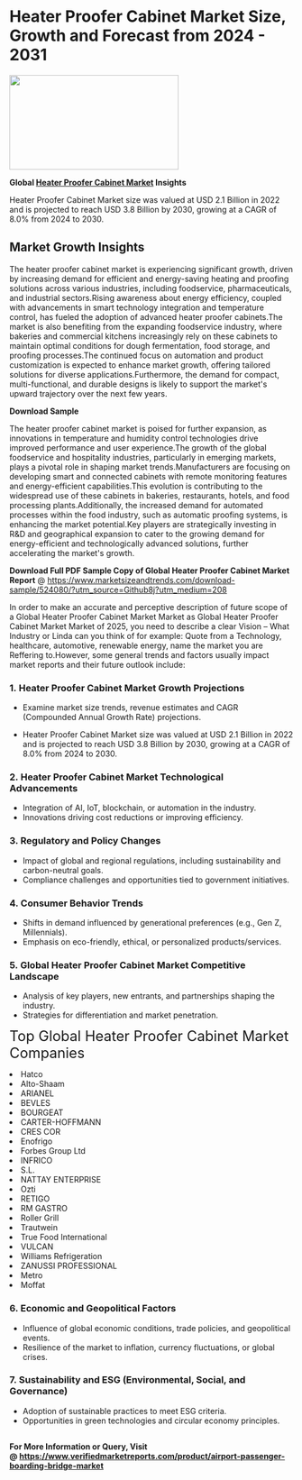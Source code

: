 <H1>Heater Proofer Cabinet Market Size, Growth and Forecast from 2024 - 2031</H1><img class="aligncenter size-medium wp-image-584254" src="https://thirdeyenews.in/wp-content/uploads/2024/09/Global-Market-Research-300x168.jpeg" alt="" width="300" height="168" /><p><strong>Global&nbsp;<a href="https://www.marketsizeandtrends.com/download-sample/524080/?utm_source=Github8j?utm_medium=208">Heater Proofer Cabinet Market</a> Insights</strong></p><p>Heater Proofer Cabinet Market size was valued at USD 2.1 Billion in 2022 and is projected to reach USD 3.8 Billion by 2030, growing at a CAGR of 8.0% from 2024 to 2030.</p><p><h2>Market Growth Insights</h2> <p>The heater proofer cabinet market is experiencing significant growth, driven by increasing demand for efficient and energy-saving heating and proofing solutions across various industries, including foodservice, pharmaceuticals, and industrial sectors.Rising awareness about energy efficiency, coupled with advancements in smart technology integration and temperature control, has fueled the adoption of advanced heater proofer cabinets.The market is also benefiting from the expanding foodservice industry, where bakeries and commercial kitchens increasingly rely on these cabinets to maintain optimal conditions for dough fermentation, food storage, and proofing processes.The continued focus on automation and product customization is expected to enhance market growth, offering tailored solutions for diverse applications.Furthermore, the demand for compact, multi-functional, and durable designs is likely to support the market's upward trajectory over the next few years.</p> <p><strong>Download Sample</strong></p> <p>The heater proofer cabinet market is poised for further expansion, as innovations in temperature and humidity control technologies drive improved performance and user experience.The growth of the global foodservice and hospitality industries, particularly in emerging markets, plays a pivotal role in shaping market trends.Manufacturers are focusing on developing smart and connected cabinets with remote monitoring features and energy-efficient capabilities.This evolution is contributing to the widespread use of these cabinets in bakeries, restaurants, hotels, and food processing plants.Additionally, the increased demand for automated processes within the food industry, such as automatic proofing systems, is enhancing the market potential.Key players are strategically investing in R&D and geographical expansion to cater to the growing demand for energy-efficient and technologically advanced solutions, further accelerating the market's growth.<p><span class=""><strong>Download Full PDF Sample Copy of Global Heater Proofer Cabinet Market Report</strong> @ <a href="https://www.marketsizeandtrends.com/download-sample/524080/?utm_source=Github8j?utm_medium=208" target="_blank">https://www.marketsizeandtrends.com/download-sample/524080/?utm_source=Github8j?utm_medium=208</a></span></p><p>In order to make an accurate and perceptive description of future scope of a Global&nbsp;Heater Proofer Cabinet Market Market as Global&nbsp;Heater Proofer Cabinet Market Market of 2025, you need to describe a clear Vision &ndash; What Industry or Linda can you think of for example: Quote from a Technology, healthcare, automotive, renewable energy, name the market you are Reffering to.However, some general trends and factors usually impact market reports and their future outlook include:</p><h3>1.&nbsp;<strong>Heater Proofer Cabinet Market Growth Projections</strong></h3><ul><li>Examine market size trends, revenue estimates and CAGR (Compounded Annual Growth Rate) projections.</li><li><p>Heater Proofer Cabinet Market size was valued at USD 2.1 Billion in 2022 and is projected to reach USD 3.8 Billion by 2030, growing at a CAGR of 8.0% from 2024 to 2030.</p></li></ul><h3>2.&nbsp;<strong>Heater Proofer Cabinet Market Technological Advancements</strong></h3><ul><li>Integration of AI, IoT, blockchain, or automation in the industry.</li><li>Innovations driving cost reductions or improving efficiency.</li></ul><h3>3.&nbsp;<strong>Regulatory and Policy Changes</strong></h3><ul><li>Impact of global and regional regulations, including sustainability and carbon-neutral goals.</li><li>Compliance challenges and opportunities tied to government initiatives.</li></ul><h3>4.&nbsp;<strong>Consumer Behavior Trends</strong></h3><ul><li>Shifts in demand influenced by generational preferences (e.g., Gen Z, Millennials).</li><li>Emphasis on eco-friendly, ethical, or personalized products/services.</li></ul><h3>5.&nbsp;<strong>Global Heater Proofer Cabinet Market Competitive Landscape</strong></h3><ul><li>Analysis of key players, new entrants, and partnerships shaping the industry.</li><li>Strategies for differentiation and market penetration.</li></ul><p data-pm-slice="1 1 []"><span style="color: inherit; font-family: inherit; font-size: 25px;">Top Global Heater Proofer Cabinet Market Companies</span></p><div class="" data-test-id=""><p><li>Hatco</li><li> Alto-Shaam</li><li> ARIANEL</li><li> BEVLES</li><li> BOURGEAT</li><li> CARTER-HOFFMANN</li><li> CRES COR</li><li> Enofrigo</li><li> Forbes Group Ltd</li><li> INFRICO</li><li> S.L.</li><li> NATTAY ENTERPRISE</li><li> Ozti</li><li> RETIGO</li><li> RM GASTRO</li><li> Roller Grill</li><li> Trautwein</li><li> True Food International</li><li> VULCAN</li><li> Williams Refrigeration</li><li> ZANUSSI PROFESSIONAL</li><li> Metro</li><li> Moffat</li></p></div><h3>6.&nbsp;<strong>Economic and Geopolitical Factors</strong></h3><ul><li>Influence of global economic conditions, trade policies, and geopolitical events.</li><li>Resilience of the market to inflation, currency fluctuations, or global crises.</li></ul><h3>7.&nbsp;<strong>Sustainability and ESG (Environmental, Social, and Governance)</strong></h3><ul><li>Adoption of sustainable practices to meet ESG criteria.</li><li>Opportunities in green technologies and circular economy principles.</li></ul><h2><strong style="font-size: 14px;">For More Information or Query, Visit @&nbsp;</strong><a style="background-color: #ffffff; font-size: 14px;" href="https://www.marketsizeandtrends.com/report/heater-proofer-cabinet-market/" target="_blank">https://www.verifiedmarketreports.com/product/airport-passenger-boarding-bridge-market</a></h2>